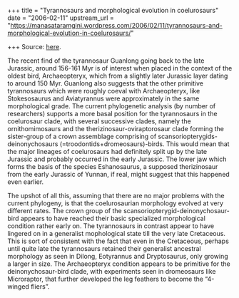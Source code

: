 +++
title = "Tyrannosaurs and morphological evolution in coelurosaurs"
date = "2006-02-11"
upstream_url = "https://manasataramgini.wordpress.com/2006/02/11/tyrannosaurs-and-morphological-evolution-in-coelurosaurs/"

+++
Source: [here](https://manasataramgini.wordpress.com/2006/02/11/tyrannosaurs-and-morphological-evolution-in-coelurosaurs/).

The recent find of the tyrannosaur Guanlong going back to the late Jurassic, around 156-161 Myr is of interest when placed in the context of the oldest bird, Archaeopteryx, which from a slightly later Jurassic layer dating to around 150 Myr. Guanlong also suggests that the other primitive tyrannosaurs which were roughly coeval with Archaeopteryx, like Stokesosaurus and Aviatyrannus were approximately in the same morphological grade. The current phylogenetic analysis (by number of researchers) supports a more basal position for the tyrannosaurs in the coelurosaur clade, with several successive clades, namely the ornithomimosaurs and the therizinosaur-oviraptorosaur clade forming the sister-group of a crown assemblage comprising of scansoriopterygids-deinonychosaurs (=troodontids+dromeosaurs)-birds. This would mean that the major lineages of coelurosaurs had definitely split up by the late Jurassic and probably occurred in the early Jurassic. The lower jaw which forms the basis of the species Eshanosaurus, a supposed therizinosaur from the early Jurassic of Yunnan, if real, might suggest that this happened even earlier.

The upshot of all this, assuming that there are no major problems with the current phylogeny, is that the coelurosaurian morphology evolved at very different rates. The crown group of the scansoriopterygid-deinonychosaur-bird appears to have reached their basic specialized morphological condition rather early on. The tyrannosaurs in contrast appear to have lingered on in a generalist mophological state till the very late Cretaceous. This is sort of consistent with the fact that even in the Cretaceous, perhaps until quite late the tyrannosaurs retained their generalist ancestral morphology as seen in Dilong, Eotyrannus and Dryptosaurus, only growing a larger in size. The Archaeopteryx condition appears to be primitive for the deinonychosaur-bird clade, with experiments seen in dromeosaurs like Microraptor, that further developed the leg feathers to become the “4-winged fliers”.

